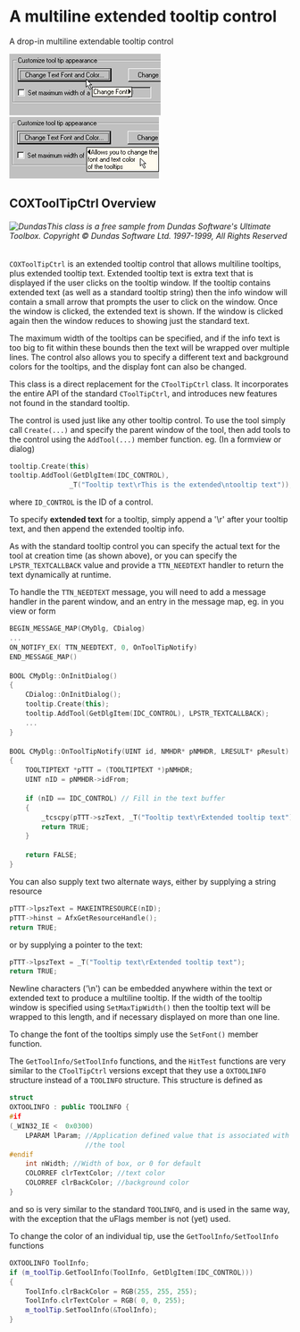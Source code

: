 # A multiline extended tooltip control

A drop-in multiline extendable tooltip control

![sample image 1](https://raw.githubusercontent.com/ChrisMaunder/tooltipex/master/docs/assets/tooltipex1.gif)  
![sample image 2](https://raw.githubusercontent.com/ChrisMaunder/tooltipex/master/docs/assets/tooltipex2.gif) 

## COXToolTipCtrl Overview

###### ![Dundas](Dundas.gif)This class is a free sample from Dundas Software's Ultimate Toolbox. Copyright © Dundas Software Ltd. 1997-1999, All Rights Reserved

`COXToolTipCtrl` is an extended tooltip control that allows multiline tooltips, plus extended tooltip text. Extended tooltip text is extra text that is displayed if the user clicks on the tooltip window. If the tooltip contains extended text (as well as a standard tooltip string) then the info window will contain a small arrow that prompts the user to click on the window. Once the window is clicked, the extended text is shown. If the window is clicked again then the window reduces to showing just the standard text. 

The maximum width of the tooltips can be specified, and if the info text is too big to fit within these bounds then the text will be wrapped over multiple lines. The control also allows you to specify a different text and background colors for the tooltips, and the display font can also be changed. 

This class is a direct replacement for the `CToolTipCtrl` class. It incorporates the entire API of the standard `CToolTipCtrl`, and introduces new features not found in the standard tooltip. 

The control is used just like any other tooltip control. To use the tool simply call `Create(...)` and specify the parent window of the tool, then add tools to the control using the `AddTool(...)` member function. eg. (In a formview or dialog) 

```cpp
tooltip.Create(this)
tooltip.AddTool(GetDlgItem(IDC_CONTROL), 
               _T("Tooltip text\rThis is the extended\ntooltip text"));
```

where `ID_CONTROL` is the ID of a control. 

To specify **extended text** for a tooltip, simply append a '\r' after your tooltip text, and then append the extended tooltip info. 

As with the standard tooltip control you can specify the actual text for the tool at creation time (as shown above), or you can specify the `LPSTR_TEXTCALLBACK` value and provide a `TTN_NEEDTEXT` handler to return the text dynamically at runtime. 

To handle the `TTN_NEEDTEXT` message, you will need to add a message handler in the parent window, and an entry in the message map, eg. in you view or form 

```cpp
BEGIN_MESSAGE_MAP(CMyDlg, CDialog)
... 
ON_NOTIFY_EX( TTN_NEEDTEXT, 0, OnToolTipNotify)
END_MESSAGE_MAP()

BOOL CMyDlg::OnInitDialog()
{
    CDialog::OnInitDialog();
    tooltip.Create(this);
    tooltip.AddTool(GetDlgItem(IDC_CONTROL), LPSTR_TEXTCALLBACK);
    ...
}

BOOL CMyDlg::OnToolTipNotify(UINT id, NMHDR* pNMHDR, LRESULT* pResult)
{ 
    TOOLTIPTEXT *pTTT = (TOOLTIPTEXT *)pNMHDR; 
    UINT nID = pNMHDR->idFrom;

    if (nID == IDC_CONTROL) // Fill in the text buffer
    {
        _tcscpy(pTTT->szText, _T("Tooltip text\rExtended tooltip text"));
        return TRUE;
    }

    return FALSE;
}
```

You can also supply text two alternate ways, either by supplying a string resource 

```cpp
pTTT->lpszText = MAKEINTRESOURCE(nID);
pTTT->hinst = AfxGetResourceHandle(); 
return TRUE;
```

or by supplying a pointer to the text: 

```cpp
pTTT->lpszText = _T("Tooltip text\rExtended tooltip text");
return TRUE;
```

Newline characters ('\n') can be embedded anywhere within the text or extended text to produce a multiline tooltip. If the width of the tooltip window is specified using `SetMaxTipWidth()` then the tooltip text will be wrapped to this length, and if necessary displayed on more than one line. 

To change the font of the tooltips simply use the `SetFont()` member function. 

The `GetToolInfo/SetToolInfo` functions, and the `HitTest` functions are very similar to the `CToolTipCtrl` versions except that they use a `OXTOOLINFO` structure instead of a `TOOLINFO` structure. This structure is defined as 

```cpp
struct 
OXTOOLINFO : public TOOLINFO {
#if
(_WIN32_IE <  0x0300)
    LPARAM lParam; //Application defined value that is associated with 
                   //the tool
#endif
    int nWidth; //Width of box, or 0 for default
    COLORREF clrTextColor; //text color
    COLORREF clrBackColor; //background color
}
```

and so is very similar to the standard `TOOLINFO`, and is used in the same way, with the exception that the uFlags member is not (yet) used. 

To change the color of an individual tip, use the `GetToolInfo/SetToolInfo` functions 

```cpp
OXTOOLINFO ToolInfo;
if (m_toolTip.GetToolInfo(ToolInfo, GetDlgItem(IDC_CONTROL)))
{
    ToolInfo.clrBackColor = RGB(255, 255, 255);
    ToolInfo.clrTextColor = RGB( 0, 0, 255);
    m_toolTip.SetToolInfo(&ToolInfo);
}
```
